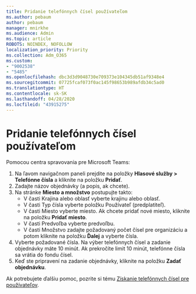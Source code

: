 ```yaml
---
title: Pridanie telefónnych čísel používateľom
ms.author: pebaum
author: pebaum
manager: mnirkhe
ms.audience: Admin
ms.topic: article
ROBOTS: NOINDEX, NOFOLLOW
localization_priority: Priority
ms.collection: Adm_O365
ms.custom:
- "9002538"
- "5485"
ms.openlocfilehash: dbc3d3d9048730e709373e104345db51af9348e4
ms.sourcegitcommit: 07725fcaf073f0ac145f98653b989afdb34c5ad0
ms.translationtype: HT
ms.contentlocale: sk-SK
ms.lasthandoff: 04/28/2020
ms.locfileid: "43915275"
---
```

# <a name="adding-phone-numbers-to-users"></a>Pridanie telefónnych čísel používateľom

Pomocou centra spravovania pre Microsoft Teams:

1. Na ľavom navigačnom paneli prejdite na položky **Hlasové služby > Telefónne čísla** a kliknite na položku **Pridať**.
2. Zadajte názov objednávky (a popis, ak chcete).
3. Na stránke **Miesto a množstvo** postupujte takto:
    - V časti Krajina alebo oblasť vyberte krajinu alebo oblasť.
    - V časti Typ čísla vyberte položku Používateľ (predplatiteľ).
    - V časti Miesto vyberte miesto. Ak chcete pridať nové miesto, kliknite na položku **Pridať miesto**.
    - V časti Predvoľba vyberte predvoľbu.
    - V časti Množstvo zadajte požadovaný počet čísel pre organizáciu a potom kliknite na položku **Ďalej** a vyberte čísla.
4. Vyberte požadované čísla. Na výber telefónnych čísel a zadanie objednávky máte 10 minút. Ak prekročíte limit 10 minút, telefónne čísla sa vrátia do fondu čísel.
5. Keď ste pripravení na zadanie objednávky, kliknite na položku **Zadať objednávku**.

Ak potrebujete ďalšiu pomoc, pozrite si tému [Získanie telefónnych čísel pre používateľov](https://docs.microsoft.com/microsoftteams/getting-phone-numbers-for-your-users).
